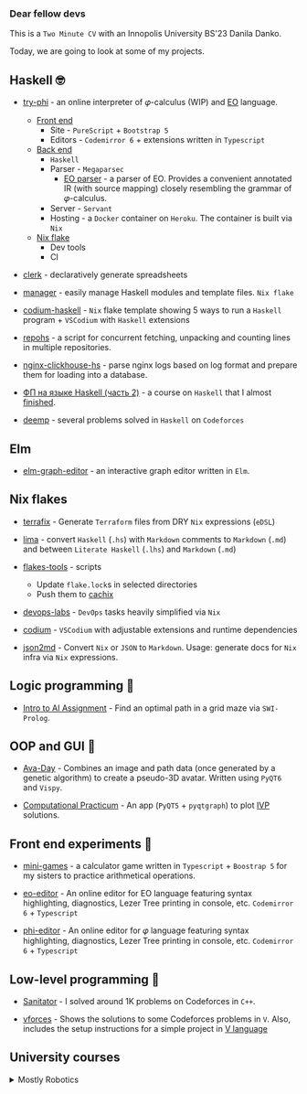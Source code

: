 ### Dear fellow devs

This is a `Two Minute CV` with an Innopolis University BS'23 Danila Danko.

Today, we are going to look at some of my projects.

## Haskell 🤓

* [try-phi](https://github.com/objectionary/try-phi#readme) - an online interpreter of 𝜑-calculus (WIP) and [EO](https://github.com/objectionary/eo) language.

  * [Front end](https://github.com/objectionary/try-phi/tree/main/front#readme)
    * Site - `PureScript` + `Bootstrap 5`
    * Editors - `Codemirror 6` + extensions written in `Typescript`
  * [Back end](https://github.com/objectionary/try-phi/tree/main/back#readme)
    * `Haskell`
    * Parser - `Megaparsec`
      * [EO parser](https://github.com/objectionary/try-phi/blob/main/back/language-utils/eo-utils/src/ParseEO.hs)  - a parser of EO. Provides a convenient annotated IR (with source mapping) closely resembling the grammar of 𝜑-calculus.
    * Server - `Servant`
    * Hosting - a `Docker` container on `Heroku`. The container is built via `Nix`
  * [Nix flake](https://github.com/objectionary/try-phi/blob/main/flake.nix)
    * Dev tools
    * CI

* [clerk](https://github.com/deemp/clerk#readme) - declaratively generate spreadsheets

* [manager](https://github.com/deemp/flakes/tree/main/manager#readme) - easily manage Haskell modules and template files. `Nix flake`

* [codium-haskell](https://github.com/deemp/flakes/tree/main/templates/codium/haskell#readme) - `Nix` flake template showing 5 ways to run a `Haskell` program + `VSCodium` with `Haskell` extensions

* [repohs](https://github.com/deemp/repohs#readme) - a script for concurrent fetching, unpacking and counting lines in multiple repositories.

* [nginx-clickhouse-hs](https://github.com/deemp/nginx-clickhouse-hs#readme) - parse nginx logs based on log format and prepare them for loading into a database.

* [ФП на языке Haskell (часть 2)](https://stepik.org/cert/1492090) - a course on `Haskell` that I almost [finished](https://stepik.org/users/124553190).

* [deemp](https://codeforces.com/submissions/brachistochrone) - several problems solved in `Haskell` on `Codeforces`

## Elm

* [elm-graph-editor](https://github.com/deemp/elm-graph-editor) - an interactive graph editor written in `Elm`.

## Nix flakes

* [terrafix](https://github.com/deemp/flakes/terrafix#readme) - Generate `Terraform` files from DRY `Nix` expressions (`eDSL`)

* [lima](https://github.com/deemp/flakes/tree/main/lima#readme) - convert `Haskell` (`.hs`) with `Markdown` comments to `Markdown` (`.md`) and between `Literate Haskell` (`.lhs`) and `Markdown` (`.md`)

* [flakes-tools](https://github.com/deemp/flakes/tree/main/flake-tools) - scripts
  * Update `flake.lock`s in selected directories
  * Push them to [cachix](https://www.cachix.org/)

* [devops-labs](https://github.com/deemp/devops-labs#readme) - `DevOps` tasks heavily simplified via `Nix`

* [codium](https://github.com/deemp/flakes/tree/main/codium#readme) - `VSCodium` with adjustable extensions and runtime dependencies

* [json2md](https://github.com/deemp/flakes/tree/main/json2md#readme) - Convert `Nix` or `JSON` to `Markdown`. Usage: generate docs for `Nix` infra via `Nix` expressions.

## Logic programming 🤯

* [Intro to AI Assignment](https://github.com/deemp/AI) - Find an optimal path in a grid maze via `SWI-Prolog`.

## OOP and GUI 🥸

* [Ava-Day](https://github.com/RO-DIS/Ava-day) - Combines an image and path data (once generated by a genetic algorithm) to create a pseudo-3D avatar. Written using `PyQT6` and `Vispy`.

* [Computational Practicum](https://github.com/deemp/ComputationalPracticum) - An app (`PyQT5` + `pyqtgraph`) to plot [IVP](https://en.wikipedia.org/wiki/Initial_value_problem) solutions.

## Front end experiments 🤕

* [mini-games](https://github.com/deemp/mini-games) - a calculator game written in `Typescript` + `Boostrap 5` for my sisters to practice arithmetical operations.

* [eo-editor](https://github.com/deemp/eo-editor) - An online editor for EO language featuring syntax highlighting, diagnostics, Lezer Tree printing in console, etc. `Codemirror 6` + `Typescript`

* [phi-editor](https://github.com/deemp/phi-editor) - An online editor for 𝜑 language featuring syntax highlighting, diagnostics, Lezer Tree printing in console, etc. `Codemirror 6` + `Typescript`

## Low-level programming 🤠

* [Sanitator](https://codeforces.com/profile/sanitator) - I solved around 1K problems on Codeforces in `C++`.

* [vforces](https://github.com/deemp/vforces) - Shows the solutions to some Codeforces problems in `V`. Also, includes the setup instructions for a simple project in [V language](https://github.com/vlang/v)

## University courses

<details>
 <summary>Mostly Robotics</summary>

* [Project 32](https://github.com/deemp/Project-32) - A setup for an olympiad during `Differential Equations` F20 course. The rule was to use `Mathematica` for all solutions

* [F21-TM](https://github.com/deemp/F21TM) - `Theoretical mechanics` course. `Python`

* [F21-Meh](https://github.com/deemp/F21Meh) - `Mechatronics` course. `Python`

* [F21-FoR](https://github.com/deemp/F21FoR) - `Fundamentals of Robotics` course. `Python`

* [F21-RoS](https://github.com/deemp/robotic_systems_labs) - `Fundamentals of Robotics` course. `Python`

* [S22-MM](https://github.com/deemp/M-and-Ms) - `Fundamentals of Robotics` course. `Python`

* [S22-MM](https://github.com/deemp/M-and-Ms) - `Mechanics and Machines` course. `Python`

* [S22-ANC](https://github.com/deemp/ANC) - `Applied Nonlinear control` course. `Python`

* [S22-S&S](https://github.com/deemp/S22-sensors-and-sensing) - `Sensors and Sensing` course. `Python`

</details>
